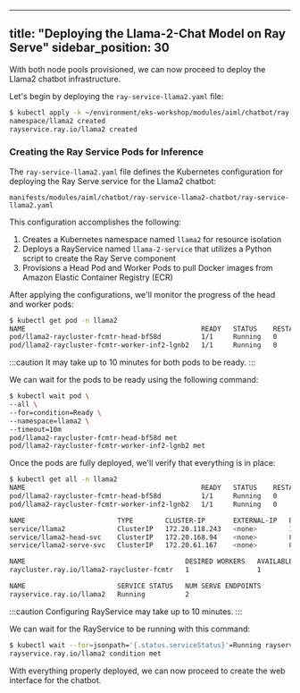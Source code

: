 
---
title: "Deploying the Llama-2-Chat Model on Ray Serve"
sidebar_position: 30
---

With both node pools provisioned, we can now proceed to deploy the Llama2 chatbot infrastructure.

Let's begin by deploying the `ray-service-llama2.yaml` file:

```bash
$ kubectl apply -k ~/environment/eks-workshop/modules/aiml/chatbot/ray-service-llama2-chatbot
namespace/llama2 created
rayservice.ray.io/llama2 created
```

### Creating the Ray Service Pods for Inference

The `ray-service-llama2.yaml` file defines the Kubernetes configuration for deploying the Ray Serve service for the Llama2 chatbot:

```file
manifests/modules/aiml/chatbot/ray-service-llama2-chatbot/ray-service-llama2.yaml
```

This configuration accomplishes the following:

1. Creates a Kubernetes namespace named `llama2` for resource isolation
2. Deploys a RayService named `llama-2-service` that utilizes a Python script to create the Ray Serve component
3. Provisions a Head Pod and Worker Pods to pull Docker images from Amazon Elastic Container Registry (ECR)

After applying the configurations, we'll monitor the progress of the head and worker pods:

```bash
$ kubectl get pod -n llama2
NAME                                            READY   STATUS    RESTARTS   AGE
pod/llama2-raycluster-fcmtr-head-bf58d          1/1     Running   0          67m
pod/llama2-raycluster-fcmtr-worker-inf2-lgnb2   1/1     Running   0          5m30s
```

:::caution 
It may take up to 10 minutes for both pods to be ready.
:::

We can wait for the pods to be ready using the following command:

```bash
$ kubectl wait pod \
--all \
--for=condition=Ready \
--namespace=llama2 \
--timeout=10m
pod/llama2-raycluster-fcmtr-head-bf58d met
pod/llama2-raycluster-fcmtr-worker-inf2-lgnb2 met
```

Once the pods are fully deployed, we'll verify that everything is in place:

```bash
$ kubectl get all -n llama2
NAME                                            READY   STATUS    RESTARTS   AGE
pod/llama2-raycluster-fcmtr-head-bf58d          1/1     Running   0          67m
pod/llama2-raycluster-fcmtr-worker-inf2-lgnb2   1/1     Running   0          5m30s

NAME                       TYPE        CLUSTER-IP       EXTERNAL-IP   PORT(S)                                         AGE
service/llama2             ClusterIP   172.20.118.243   <none>        10001/TCP,8000/TCP,8080/TCP,6379/TCP,8265/TCP   67m
service/llama2-head-svc    ClusterIP   172.20.168.94    <none>        8080/TCP,6379/TCP,8265/TCP,10001/TCP,8000/TCP   57m
service/llama2-serve-svc   ClusterIP   172.20.61.167    <none>        8000/TCP                                        57m

NAME                                        DESIRED WORKERS   AVAILABLE WORKERS   CPUS   MEMORY        GPUS   STATUS   AGE
raycluster.ray.io/llama2-raycluster-fcmtr   1                 1                   184    704565270Ki   0      ready    67m

NAME                       SERVICE STATUS   NUM SERVE ENDPOINTS
rayservice.ray.io/llama2   Running          2
```

:::caution
Configuring RayService may take up to 10 minutes.
:::

We can wait for the RayService to be running with this command:

```bash
$ kubectl wait --for=jsonpath='{.status.serviceStatus}'=Running rayservice/llama2 -n llama2 --timeout=10m
rayservice.ray.io/llama2 condition met
```

With everything properly deployed, we can now proceed to create the web interface for the chatbot.
